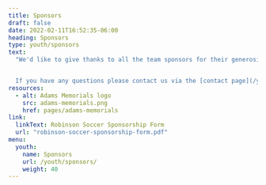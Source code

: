 ```yaml
---
title: Sponsors
draft: false
date: 2022-02-11T16:52:35-06:00
heading: Sponsors
type: youth/sponsors
text: 
  "We'd like to give thanks to all the team sponsors for their generosity!  With the help of our sponsors we've able to purchase equipment for the league including aluminum goals, portable benches, soccer balls, nets, corner flags, field paint, safety equipment and more.


  If you have any questions please contact us via the [contact page](/youth/contact/)."
resources:
  - alt: Adams Memorials logo
    src: adams-memorials.png
    href: pages/adams-memorials
link:
  linkText: Robinson Soccer Sponsorship Form
  url: "robinson-soccer-sponsorship-form.pdf"
menu:
  youth:
    name: Sponsors
    url: /youth/sponsors/
    weight: 40
---
```


